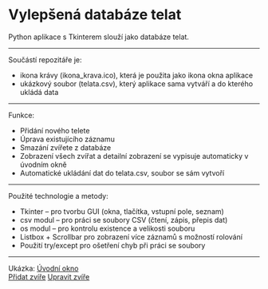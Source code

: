 # Vylepšená databáze telat

Python aplikace s Tkinterem slouží jako databáze telat.

---

Součástí repozitáře je:
- ikona krávy (ikona_krava.ico), která je použita jako ikona okna aplikace
- ukázkový soubor (telata.csv), který aplikace sama vytváří a do kterého ukládá data

---

Funkce:
- Přidání nového telete
- Úprava existujícího záznamu
- Smazání zvířete z databáze
- Zobrazení všech zvířat a detailní zobrazení se vypisuje automaticky v úvodním okně
- Automatické ukládání dat do telata.csv, soubor se sám vytvoří

---

Použité technologie a metody:
- Tkinter – pro tvorbu GUI (okna, tlačítka, vstupní pole, seznam)
- csv modul – pro práci se soubory CSV (čtení, zápis, přepis dat)
- os modul – pro kontrolu existence a velikosti souboru
- Listbox + Scrollbar pro zobrazení více záznamů s možností rolování
- Použití try/except pro ošetření chyb při práci se soubory

---

Ukázka:
[Úvodní okno](images/foto1.png)  
[Přidat zvíře](images/foto2.png)
[Upravit zvíře](images/foto3.png )

